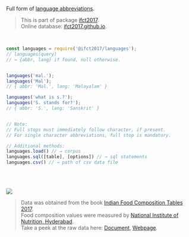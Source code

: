 Full form of [language abbreviations].

> This is part of package [ifct2017].<br>
> Online database: [ifct2017.github.io].

<br>

```javascript
const languages = require('@ifct2017/languages');
// languages(query)
// → {abbr, lang} if found, null otherwise.


languages('mal.');
languages('Mal');
// { abbr: 'Mal.', lang: 'Malayalam' }

languages('what is s.?');
languages('S. stands for?');
// { abbr: 'S.', lang: 'Sanskrit' }


// Note:
// Full stops must immediately follow character, if present.
// For single character abbreviations, full stop is mandatory.
```

```javascript
// Additional methods:
languages.load() // → corpus
languages.sql([table], [options]) // → sql statements
languages.csv() // → path of csv data file
```

<br>
<br>

[![](https://i.imgur.com/D5UYmbD.jpg)](https://www.npmjs.com/package/ifct2017)

> Data was obtained from the book [Indian Food Composition Tables 2017].<br>
> Food composition values were measured by [National Institute of Nutrition, Hyderabad].<br>
> Take a peek at the raw data here: [Document], [Webpage].

[ifct2017]: https://www.npmjs.com/package/ifct2017
[Indian Food Composition Tables 2017]: http://ifct2017.com/
[language abbreviations]: https://github.com/ifct2017/languages/blob/master/index.csv
[ifct2017.github.io]: https://ifct2017.github.io
[National Institute of Nutrition, Hyderabad]: http://www.ninindia.org
[Document]: https://docs.google.com/spreadsheets/d/1NrdVtCYtmxooVtdGj9UQOPR7l4HIJc9qeI7BNoytGhI/edit?usp=sharing
[Webpage]: https://docs.google.com/spreadsheets/d/e/2PACX-1vTrDSLb2ABbFM8v7QVXqVR0QV7ha58ZJS3Kw6RmtgcwaN6GjNv_hfEZ3K-NqACpT9sIyv7oFysY6z_p/pubhtml

